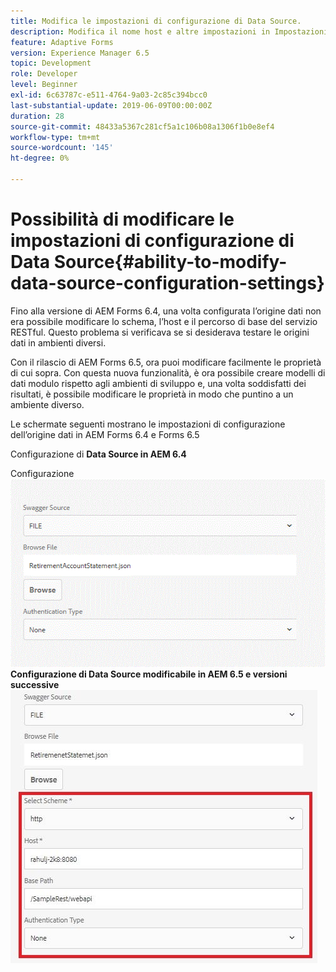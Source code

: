 ```yaml
---
title: Modifica le impostazioni di configurazione di Data Source.
description: Modifica il nome host e altre impostazioni in Impostazioni configurazione Data Source.
feature: Adaptive Forms
version: Experience Manager 6.5
topic: Development
role: Developer
level: Beginner
exl-id: 6c63787c-e511-4764-9a03-2c85c394bcc0
last-substantial-update: 2019-06-09T00:00:00Z
duration: 28
source-git-commit: 48433a5367c281cf5a1c106b08a1306f1b0e8ef4
workflow-type: tm+mt
source-wordcount: '145'
ht-degree: 0%

---
```


# Possibilità di modificare le impostazioni di configurazione di Data Source{#ability-to-modify-data-source-configuration-settings}

Fino alla versione di AEM Forms 6.4, una volta configurata l’origine dati non era possibile modificare lo schema, l’host e il percorso di base del servizio RESTful. Questo problema si verificava se si desiderava testare le origini dati in ambienti diversi.

Con il rilascio di AEM Forms 6.5, ora puoi modificare facilmente le proprietà di cui sopra. Con questa nuova funzionalità, è ora possibile creare modelli di dati modulo rispetto agli ambienti di sviluppo e, una volta soddisfatti dei risultati, è possibile modificare le proprietà in modo che puntino a un ambiente diverso.

Le schermate seguenti mostrano le impostazioni di configurazione dell’origine dati in AEM Forms 6.4 e Forms 6.5

Configurazione di **Data Source in AEM 6.4**

Configurazione ![64DataSource](assets/64release.gif)
**Configurazione di Data Source modificabile in AEM 6.5 e versioni successive**
![65Configurazione origine dati](assets/modifiable_data_source.png)
